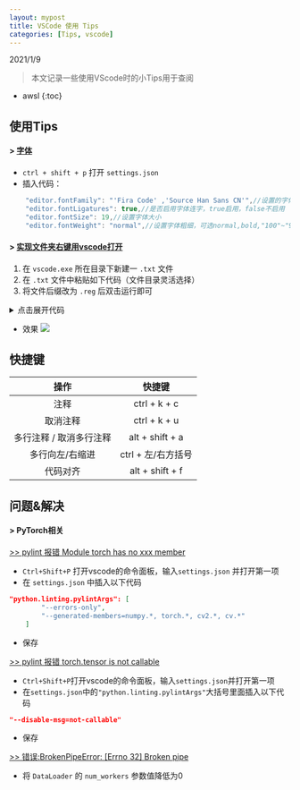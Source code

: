 ```yaml
---
layout: mypost
title: VSCode 使用 Tips
categories: [Tips, vscode]
---
```


2021/1/9
> 本文记录一些使用VScode时的小Tips用于查阅

* awsl
{:toc}

## 使用Tips
#### > [字体](https://zhuanlan.zhihu.com/p/65362086)
- ``ctrl + shift + p`` 打开 ``settings.json``
- 插入代码：
```cpp
    "editor.fontFamily": "'Fira Code' ,'Source Han Sans CN'",//设置的字体类型(英文:Fira Code 中文:思源黑体)
    "editor.fontLigatures": true,//是否启用字体连字，true启用，false不启用
    "editor.fontSize": 19,//设置字体大小
    "editor.fontWeight": "normal",//设置字体粗细，可选normal,bold,"100"~"900"等
```

#### > [实现文件夹右键用vscode打开](https://www.cnblogs.com/zmdblog/p/10202193.html)
1. 在 ``vscode.exe`` 所在目录下新建一 ``.txt`` 文件
2. 在 ``.txt`` 文件中粘贴如下代码（文件目录灵活选择）
3. 将文件后缀改为 ``.reg`` 后双击运行即可
<details>
<summary>点击展开代码</summary>
<pre><code>
Windows Registry Editor Version 5.00 

; Open files 
[HKEY_CLASSES_ROOT\*\shell\Open with VS Code] 
@="Edit with VS Code" 
"Icon"="C:\\Users\\hp\\AppData\\Local\\Programs\\Microsoft VS Code\\Code.exe,0" 

[HKEY_CLASSES_ROOT\*\shell\Open with VS Code\command] 
@="\"C:\\Users\\hp\\AppData\\Local\\Programs\\Microsoft VS Code\\Code.exe\" \"%1\"" 

; This will make it appear when you right click ON a folder 
; The "Icon" line can be removed if you don't want the icon to appear 

[HKEY_CLASSES_ROOT\Directory\shell\vscode] 
@="Open with VSCode" 
"Icon"="\"C:\\Users\\hp\\AppData\\Local\\Programs\\Microsoft VS Code\\Code.exe\",0" 

[HKEY_CLASSES_ROOT\Directory\shell\vscode\command] 
@="\"C:\\Users\\hp\\AppData\\Local\\Programs\\Microsoft VS Code\\Code.exe\" \"%1\"" 

; This will make it appear when you right click INSIDE a folder 
; The "Icon" line can be removed if you don't want the icon to appear 

[HKEY_CLASSES_ROOT\Directory\Background\shell\vscode] 
@="Open with VSCode" 
"Icon"="\"C:\\Users\\hp\\AppData\\Local\\Programs\\Microsoft VS Code\\Code.exe\",0" 

[HKEY_CLASSES_ROOT\Directory\Background\shell\vscode\command] 
@="\"C:\\Users\\hp\\AppData\\Local\\Programs\\Microsoft VS Code\\Code.exe\" \"%V\""
D:\\Microsoft VS Code\\Code.exe,0" 

[HKEY_CLASSES_ROOT\*\shell\Open with VS Code\command] 
@="\"C:\\Users\\hp\\AppData\\Local\\Programs\\Microsoft VS Code\\Code.exe\" \"%1\"" 

; This will make it appear when you right click ON a folder 
; The "Icon" line can be removed if you don't want the icon to appear 

[HKEY_CLASSES_ROOT\Directory\shell\vscode] 
@="Open with VSCode" 
"Icon"="\"C:\\Users\\hp\\AppData\\Local\\Programs\\Microsoft VS Code\\Code.exe\",0" 

[HKEY_CLASSES_ROOT\Directory\shell\vscode\command] 
@="\"C:\\Users\\hp\\AppData\\Local\\Programs\\Microsoft VS Code\\Code.exe\" \"%1\"" 

; This will make it appear when you right click INSIDE a folder 
; The "Icon" line can be removed if you don't want the icon to appear 

[HKEY_CLASSES_ROOT\Directory\Background\shell\vscode] 
@="Open with VSCode" 
"Icon"="\"C:\\Users\\hp\\AppData\\Local\\Programs\\Microsoft VS Code\\Code.exe\",0" 

[HKEY_CLASSES_ROOT\Directory\Background\shell\vscode\command] 
@="\"C:\\Users\\hp\\AppData\\Local\\Programs\\Microsoft VS Code\\Code.exe\" \"%V\""
</code></pre>
</details>

- 效果
![](https://i.loli.net/2021/01/28/sDIyFbZLa29RiWV.gif)

## 快捷键
| 操作 | 快捷键 |
| :----: | :----: |
| 注释 |ctrl + k + c|
|取消注释|ctrl + k + u|
|多行注释 / 取消多行注释|alt + shift + a|
|多行向左/右缩进|ctrl + 左/右方括号|
|代码对齐|alt + shift + f|

## 问题&解决

#### > PyTorch相关

[>> pylint 报错 Module torch has no xxx member](https://my.oschina.net/u/4176637/blog/4739698)
- ``Ctrl+Shift+P`` 打开vscode的命令面板，输入``settings.json`` 并打开第一项
- 在 ``settings.json`` 中插入以下代码
```json
"python.linting.pylintArgs": [
        "--errors-only",
        "--generated-members=numpy.*, torch.*, cv2.*, cv.*"
    ]
```
- 保存

[>> pylint 报错 torch.tensor is not callable](https://www.pythonf.cn/read/155950)
- ``Ctrl+Shift+P``打开vscode的命令面板，输入``settings.json``并打开第一项
- 在``settings.json``中的``"python.linting.pylintArgs"``大括号里面插入以下代码
```json
"--disable-msg=not-callable"
```
- 保存

[>> 错误:BrokenPipeError: [Errno 32] Broken pipe](https://blog.csdn.net/qq_33666011/article/details/81873217)

- 将 ``DataLoader`` 的 ``num_workers`` 参数值降低为0